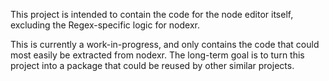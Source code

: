 This project is intended to contain the code for the node editor itself, excluding the Regex-specific logic for nodexr.

This is currently a work-in-progress, and only contains the code that could most easily be extracted from nodexr.
The long-term goal is to turn this project into a package that could be reused by other similar projects.